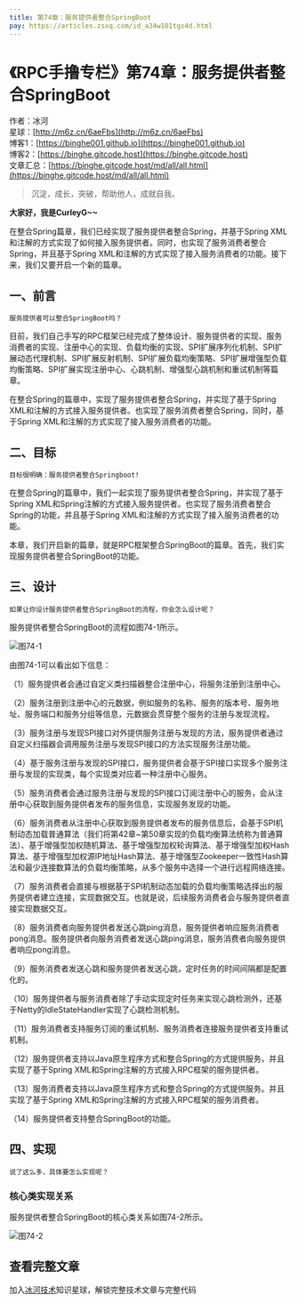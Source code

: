 ```yaml
---
title: 第74章：服务提供者整合SpringBoot
pay: https://articles.zsxq.com/id_a34w101tgs4d.html
---
```


# 《RPC手撸专栏》第74章：服务提供者整合SpringBoot

作者：冰河
<br/>星球：[http://m6z.cn/6aeFbs](http://m6z.cn/6aeFbs)
<br/>博客1：[https://binghe001.github.io](https://binghe001.github.io)
<br/>博客2：[https://binghe.gitcode.host](https://binghe.gitcode.host)
<br/>文章汇总：[https://binghe.gitcode.host/md/all/all.html](https://binghe.gitcode.host/md/all/all.html)

> 沉淀，成长，突破，帮助他人，成就自我。

**大家好，我是CurleyG~~**

在整合Spring篇章，我们已经实现了服务提供者整合Spring，并基于Spring XML和注解的方式实现了如何接入服务提供者。同时，也实现了服务消费者整合Spring，并且基于Spring XML和注解的方式实现了接入服务消费者的功能。接下来，我们又要开启一个新的篇章。

## 一、前言

`服务提供者可以整合SpringBoot吗？`

目前，我们自己手写的RPC框架已经完成了整体设计、服务提供者的实现、服务消费者的实现、注册中心的实现、负载均衡的实现、SPI扩展序列化机制、SPI扩展动态代理机制、SPI扩展反射机制、SPI扩展负载均衡策略、SPI扩展增强型负载均衡策略、SPI扩展实现注册中心、心跳机制、增强型心跳机制和重试机制等篇章。

在整合Spring的篇章中，实现了服务提供者整合Spring，并实现了基于Spring XML和注解的方式接入服务提供者。也实现了服务消费者整合Spring，同时，基于Spring XML和注解的方式实现了接入服务消费者的功能。

## 二、目标

`目标很明确：服务提供者整合Springboot!`

在整合Spring的篇章中，我们一起实现了服务提供者整合Spring，并实现了基于Spring XML和Spring注解的方式接入服务提供者。也实现了服务消费者整合Spring的功能，并且基于Spring XML和注解的方式实现了接入服务消费者的功能。

本章，我们开启新的篇章，就是RPC框架整合SpringBoot的篇章。首先，我们实现服务提供者整合SpringBoot的功能。

## 三、设计

`如果让你设计服务提供者整合SpringBoot的流程，你会怎么设计呢？`

服务提供者整合SpringBoot的流程如图74-1所示。

![图74-1](https://binghe.gitcode.host/assets/images/middleware/rpc/rpc-2023-01-01-001.png)

由图74-1可以看出如下信息：

（1）服务提供者会通过自定义类扫描器整合注册中心，将服务注册到注册中心。

（2）服务注册到注册中心的元数据，例如服务的名称、服务的版本号、服务地址、服务端口和服务分组等信息，元数据会贯穿整个服务的注册与发现流程。

（3）服务注册与发现SPI接口对外提供服务注册与发现的方法，服务提供者通过自定义扫描器会调用服务注册与发现SPI接口的方法实现服务注册功能。

（4）基于服务注册与发现的SPI接口，服务提供者会基于SPI接口实现多个服务注册与发现的实现类，每个实现类对应着一种注册中心服务。

（5）服务消费者会通过服务注册与发现的SPI接口订阅注册中心的服务，会从注册中心获取到服务提供者发布的服务信息，实现服务发现的功能。

（6）服务消费者从注册中心获取到服务提供者发布的服务信息后，会基于SPI机制动态加载普通算法（我们将第42章~第50章实现的负载均衡算法统称为普通算法）、基于增强型加权随机算法、基于增强型加权轮询算法、基于增强型加权Hash算法、基于增强型加权源IP地址Hash算法、基于增强型Zookeeper一致性Hash算法和最少连接数算法的负载均衡策略，从多个服务中选择一个进行远程网络连接。

（7）服务消费者会直接与根据基于SPI机制动态加载的负载均衡策略选择出的服务提供者建立连接，实现数据交互。也就是说，后续服务消费者会与服务提供者直接实现数据交互。

（8）服务消费者向服务提供者发送心跳ping消息，服务提供者响应服务消费者pong消息。服务提供者向服务消费者发送心跳ping消息，服务消费者向服务提供者响应pong消息。

（9）服务消费者发送心跳和服务提供者发送心跳，定时任务的时间间隔都是配置化的。

（10）服务提供者与服务消费者除了手动实现定时任务来实现心跳检测外，还基于Netty的IdleStateHandler实现了心跳检测机制。

（11）服务消费者支持服务订阅的重试机制、服务消费者连接服务提供者支持重试机制。

（12）服务提供者支持以Java原生程序方式和整合Spring的方式提供服务，并且实现了基于Spring XML和Spring注解的方式接入RPC框架的服务提供者。

（13）服务消费者支持以Java原生程序方式和整合Spring的方式提供服务。并且实现了基于Spring XML和Spring注解的方式接入RPC框架的服务消费者。

（14）服务提供者支持整合SpringBoot的功能。

## 四、实现

`说了这么多，具体要怎么实现呢？`

### 核心类实现关系

服务提供者整合SpringBoot的核心类关系如图74-2所示。

![图74-2](https://binghe.gitcode.host/assets/images/middleware/rpc/rpc-2023-01-01-002.png)

## 查看完整文章

加入[冰河技术](http://m6z.cn/6aeFbs)知识星球，解锁完整技术文章与完整代码
